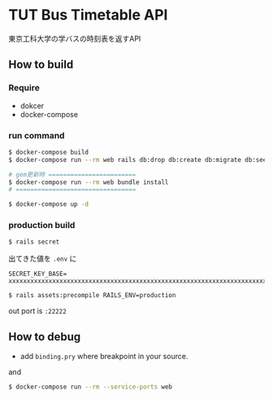 # TUT Bus Timetable API

東京工科大学の学バスの時刻表を返すAPI

## How to build

### Require

* dokcer
* docker-compose

### run command

```bash
$ docker-compose build
$ docker-compose run --rm web rails db:drop db:create db:migrate db:seed

# gem更新時 ========================
$ docker-compose run --rm web bundle install
# =================================

$ docker-compose up -d
```

### production build

```bash
$ rails secret
```

出てきた値を `.env` に

```enviroment
SECRET_KEY_BASE= xxxxxxxxxxxxxxxxxxxxxxxxxxxxxxxxxxxxxxxxxxxxxxxxxxxxxxxxxxxxxxxxxxxxxxxxxxxxxxxxxxxxxxxxxxxxxxxxxxxxxxxxxxxxxxxxxxxxxxxxxxxxxxxx
```

```bash
$ rails assets:precompile RAILS_ENV=production
```

out port is `:22222`

## How to debug

* add `binding.pry` where breakpoint in your source.

and 

```bash
$ docker-compose run --rm --service-ports web
```
